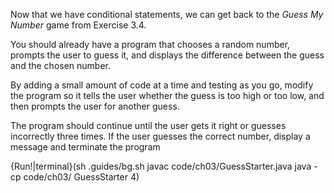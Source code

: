 Now that we have conditional statements, we can get back to the *Guess My Number* game from Exercise 3.4.

You should already have a program that chooses a random number, prompts the user to guess it, and displays the difference between the guess and the chosen number.

By adding a small amount of code at a time and testing as you go, modify the program so it tells the user whether the guess is too high or too low, and then prompts the user for another guess.

The program should continue until the user gets it right or guesses incorrectly three times. If the user guesses the correct number, display a message and terminate the program

{Run!|terminal}(sh .guides/bg.sh javac code/ch03/GuessStarter.java java -cp code/ch03/ GuessStarter 4)
